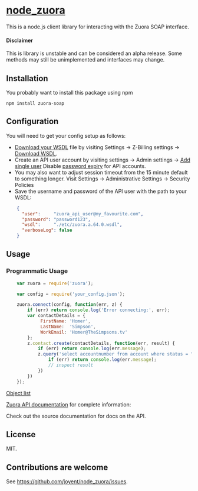 # [node_zuora](https://github.com/joyent/node_zuora.git)

This is a node.js client library for interacting with the Zuora
SOAP interface.

#### Disclaimer

This is library is unstable and can be considered an alpha release. Some methods may still be unimplemented and interfaces may change.


## Installation

You probably want to install this package using npm

    npm install zuora-soap


## Configuration

You will need to get your config setup as follows:

- [Download your WSDL][1] file by visiting Settings -> Z-Billing settings -> [Download WSDL][1].    
- Create an API user account by visiting settings -> Admin settings -> [Add single user][2]
Disable [password expiry][3] for API accounts.
- You may also want to adjust session timeout from the 15 minute default to something longer. Visit Settings -> Administrative Settings -> Security Policies    
- Save the username and password of the API user with the path to your WSDL:

```json
    {
      "user":     "zuora_api_user@my_favourite.com",
      "password": "password123",
      "wsdl":     "./etc/zuora.a.64.0.wsdl",
      "verboseLog": false
    }
```

[1]: https://www.zuora.com/apps/Api.do
[2]: https://www.zuora.com/apps/UserLogin.do?method=edit&flag=1
[3]: http://knowledgecenter.zuora.com/kb/How_do_I_prevent_my_API_user_login_from_expiring%3F

## Usage

### Programmatic Usage

```javascript
    var zuora = require('zuora');

    var config = require('your_config.json');

    zuora.connect(config, function(err, z) {
        if (err) return console.log('Error connecting:', err);
        var contactDetails = {
             FirstName: 'Homer',
             LastName:  'Simpson',
             WorkEmail: 'Homer@TheSimpsons.tv'
        };
        z.contact.create(contactDetails, function(err, result) {
            if (err) return console.log(err.message);
            z.query('select accountnumber from account where status = "Active"', function(err, result) {
                if (err) return console.log(err.message);
                // inspect result
            })
        })
    });
```

[Object list](http://knowledgecenter.zuora.com/BC_Developers/SOAP_API/E1_SOAP_API_Object_Reference)

[Zuora API documentation](http://knowledgecenter.zuora.com/) for complete information:

Check out the source documentation for docs on the API.

## License

MIT.

## Contributions are welcome

See <https://github.com/joyent/node_zuora/issues>.
